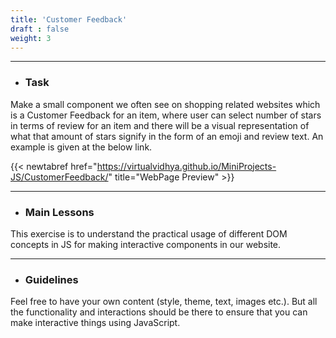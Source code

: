 ```yaml
---
title: 'Customer Feedback'
draft : false
weight: 3
---
```


---

- ### Task

Make a small component we often see on shopping related websites which is a Customer Feedback for an item, where user can select number of stars in terms of review 
for an item and there will be a visual representation of what that amount of stars signify in the form of an emoji and review text. 
An example is given at the below link.

{{< newtabref  href="https://virtualvidhya.github.io/MiniProjects-JS/CustomerFeedback/" title="WebPage Preview" >}}

---

- ### Main Lessons

This exercise is to understand the practical usage of different DOM concepts in JS for making interactive components in our website.

---

- ### Guidelines

Feel free to have your own content (style, theme, text, images etc.). But all the functionality and interactions should be there to ensure that you can make interactive
things using JavaScript.